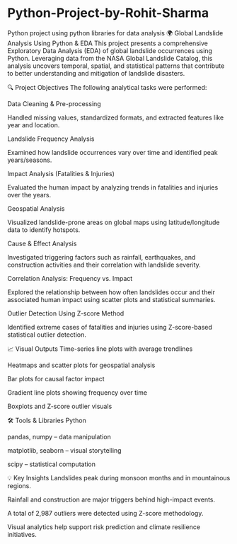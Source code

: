 # Python-Project-by-Rohit-Sharma
Python project using python libraries for data analysis
🌍 Global Landslide Analysis Using Python & EDA
This project presents a comprehensive Exploratory Data Analysis (EDA) of global landslide occurrences using Python. Leveraging data from the NASA Global Landslide Catalog, this analysis uncovers temporal, spatial, and statistical patterns that contribute to better understanding and mitigation of landslide disasters.

🔍 Project Objectives
The following analytical tasks were performed:

Data Cleaning & Pre-processing

Handled missing values, standardized formats, and extracted features like year and location.

Landslide Frequency Analysis

Examined how landslide occurrences vary over time and identified peak years/seasons.

Impact Analysis (Fatalities & Injuries)

Evaluated the human impact by analyzing trends in fatalities and injuries over the years.

Geospatial Analysis

Visualized landslide-prone areas on global maps using latitude/longitude data to identify hotspots.

Cause & Effect Analysis

Investigated triggering factors such as rainfall, earthquakes, and construction activities and their correlation with landslide severity.

Correlation Analysis: Frequency vs. Impact

Explored the relationship between how often landslides occur and their associated human impact using scatter plots and statistical summaries.

Outlier Detection Using Z-score Method

Identified extreme cases of fatalities and injuries using Z-score-based statistical outlier detection.

📈 Visual Outputs
Time-series line plots with average trendlines

Heatmaps and scatter plots for geospatial analysis

Bar plots for causal factor impact

Gradient line plots showing frequency over time

Boxplots and Z-score outlier visuals

🛠️ Tools & Libraries
Python

pandas, numpy – data manipulation

matplotlib, seaborn – visual storytelling

scipy – statistical computation

💡 Key Insights
Landslides peak during monsoon months and in mountainous regions.

Rainfall and construction are major triggers behind high-impact events.

A total of 2,987 outliers were detected using Z-score methodology.

Visual analytics help support risk prediction and climate resilience initiatives.
